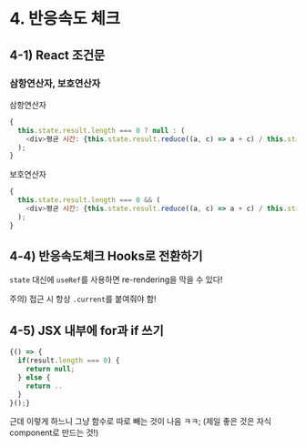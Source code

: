# 4. 반응속도 체크

## 4-1) React 조건문

### 삼항연산자, 보호연산자

삼항연산자

```javascript
{
  this.state.result.length === 0 ? null : (
    <div>평균 시간: {this.state.result.reduce((a, c) => a + c) / this.state.result.length}ms</div>
  );
}
```

보호연산자

```javascript
{
  this.state.result.length === 0 && (
    <div>평균 시간: {this.state.result.reduce((a, c) => a + c) / this.state.result.length}ms</div>
  );
}
```

## 4-4) 반응속도체크 Hooks로 전환하기

`state` 대신에 `useRef`를 사용하면 re-rendering을 막을 수 있다!

주의) 접근 시 항상 `.current`를 붙여줘야 함!

## 4-5) JSX 내부에 for과 if 쓰기

```javascript
{() => {
  if(result.length === 0) {
    return null;
  } else {
    return ..
  }
}();}
```

근데 이렇게 하느니 그냥 함수로 따로 빼는 것이 나음 ㅋㅋ;
(제일 좋은 것은 자식 component로 만드는 것!)
